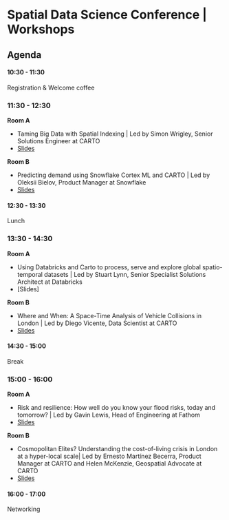 # Spatial Data Science Conference | Workshops


## Agenda

#### 10:30 - 11:30
Registration & Welcome coffee 

### 11:30 - 12:30
**Room A**
- Taming Big Data with Spatial Indexing |  Led by Simon Wrigley, Senior Solutions Engineer at CARTO
- [Slides](https://docs.google.com/presentation/d/1So5PcTDOIjpjqhUwRJjrFSXWdNTG_Xo3eEUDYESsRws/edit#slide=id.g2daedf72e2a_0_1)

 **Room B**
- Predicting demand using Snowflake Cortex ML and CARTO |  Led by Oleksii Bielov, Product Manager at Snowflake
- [Slides](https://docs.google.com/presentation/d/1GJfENjHhrZWD3XfKspMZWVJDkGRondtxHW4tqGGBVDU/edit#slide=id.g2da0e4fc6aa_2_13)


#### 12:30 - 13:30
Lunch

### 13:30 - 14:30
**Room A**
- Using Databricks and Carto to process, serve and explore global spatio-temporal datasets |  Led by Stuart Lynn, Senior Specialist Solutions Architect at Databricks
- [Slides]

 **Room B**
- Where and When: A Space-Time Analysis of Vehicle Collisions in London |  Led by Diego Vicente, Data Scientist at CARTO
- [Slides](https://docs.google.com/presentation/d/1FgxZquH9_zdcNDMwSfhbk4bK8FZfoGeUaVtAuykASRQ/preview?slide=id.g347906abda_0_6)

#### 14:30 - 15:00
Break

### 15:00 - 16:00
**Room A**
- Risk and resilience: How well do you know your flood risks, today and tomorrow? |  Led by Gavin Lewis, Head of Engineering at Fathom
- [Slides](https://docs.google.com/presentation/d/1twe706vpOBPB1iNk4qJpaXm371pwtlurP4nvbQ2x0Ds/edit#slide=id.g288508ba8a6_0_3093)

 **Room B**
- Cosmopolitan Elites? Understanding the cost-of-living crisis in London at a hyper-local scale|  Led by Ernesto Martínez Becerra, Product Manager at CARTO and Helen McKenzie, Geospatial Advocate at CARTO
- [Slides](https://docs.google.com/presentation/d/1luo3Y4Ge4PVhZqy7ddZfCA1eAnhqMM0eILXnQMww5Zk/edit?usp=sharing)

#### 16:00 - 17:00
Networking
